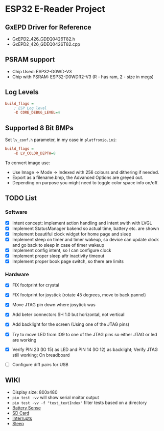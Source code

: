 # ESP32 E-Reader Project 

## GxEPD Driver for Reference
- GxEPD2_426_GDEQ0426T82.h
- GxEPD2_426_GDEQ0426T82.cpp

## PSRAM support
- Chip Used: ESP32-D0WD-V3
- Chip with PSRAM: ESP32-D0WDR2-V3 (R - has ram, 2 - size in megs)

## Log Levels
```ini
build_flags =
    ; ESP Log level
    -D CORE_DEBUG_LEVEL=4
```

## Supported 8 Bit BMPs
Set `lv_conf.h` parameter, in my case in `platfromio.ini`:
```ini
build_flags =
    -D LV_COLOR_DEPTH=8
```
To convert image use:

- Use Image -> Mode -> Indexed with 256 colours and dithering if needed.
- Export as a filename.bmp, the Advanced Options are greyed out.
- Depending on purpose you might need to toggle color space info on/off.

## TODO List
### Software
- [x] Intent concept: implement action handling and intent swith with LVGL
- [x] Implement StatusManager bakend so actual time, battery etc. are shown
- [x] Implement beautiful clock widget for home page and sleep
- [x] Implement sleep on timer and timer wakeup, so device can update clock and go back to sleep in case of timer wakeup
- [x] Implement config intent, so I can configure clock
- [x] Implement proper sleep aftr inactivity timeout
- [x] Implement proper book page switch, so there are limits
### Hardware
- [x] FIX footprint for crystal
- [x] FIX footprint for joystick (rotate 45 degrees, move to back pannel)
- [x] Move JTAG pin down where josytick was
- [x] Add beter connectors SH 1.0 but horizontal, not vertical
- [x] Add backlight for the screen (Using one of the JTAG pins)
- [x] Try to move LED from IO9 to one of the JTAG pins so either JTAG or led are working
- [x] Verify PIN 23 (IO 15) as LED and PIN 14 (IO 12) as backlight; Verify JTAG still working; On breadboard
- [ ] Configure diff pairs for USB


## WIKI
 - Display size: 800x480  
 - `pio test -vv` will show serial moitor output 
 - `pio test -vv -f "test_textIndex"` filter tests based on a directory
 - [Battery Sense](https://github.com/rlogiacco/BatterySense?tab=readme-ov-file)
 - [SD Card](https://github.com/espressif/arduino-esp32/tree/master/libraries/SD)
 - [Interrupts](https://www.youtube.com/watch?v=CJhWlfkf-5M)
 - [Sleep](https://randomnerdtutorials.com/esp32-deep-sleep-arduino-ide-wake-up-sources/)
